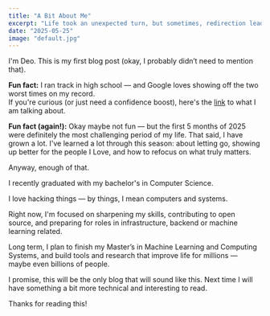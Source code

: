 ```yaml
---
title: "A Bit About Me"
excerpt: "Life took an unexpected turn, but sometimes, redirection leads to a deeper purpose."
date: "2025-05-25"
image: "default.jpg"
---
```




I'm Deo. This is my first blog post (okay, I probably didn’t need to mention that).

**Fun fact:** I ran track in high school — and Google loves showing off the two worst times on my record.  
If you're curious (or just need a confidence boost), here's the [link](https://www.directathletics.com/athletes/track/7611467.html) to what I am talking about.

**Fun fact (again!):** Okay maybe not fun — but the first 5 months of 2025 were definitely the most challenging period of my life. That said, I have grown a lot.
I've learned a lot through this season: about letting go, showing up better for the people I Love, and how to refocus on what truly matters.

Anyway, enough of that.

I recently graduated with my bachelor's in Computer Science.

I love hacking things — by things, I mean computers and systems.

Right now, I'm focused on sharpening my skills, contributing to open source, and preparing for roles in infrastructure, backend or machine learning related.

Long term, I plan to finish my Master’s in Machine Learning and Computing Systems, and build tools and research that improve life for millions — maybe even billions of people.

I promise, this will be the only blog that will sound like this. Next time I will have something a bit more technical and interesting to read.

Thanks for reading this!



